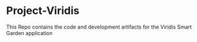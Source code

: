 # Project-Viridis
This Repo contains the code and development artifacts for the Viridis Smart Garden application

